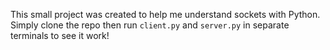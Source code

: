 This small project was created to help me understand sockets with Python. Simply clone the repo then run `client.py` and `server.py` in separate terminals to see it work! 
